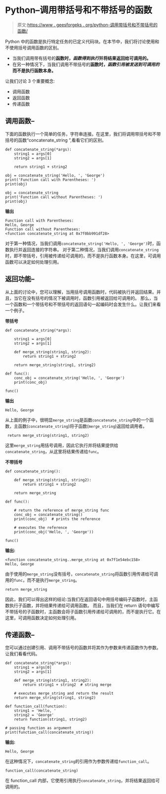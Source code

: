 # Python–调用带括号和不带括号的函数

> 原文:[https://www . geesforgeks . org/python-调用带括号和不带括号的函数/](https://www.geeksforgeeks.org/python-invoking-functions-with-and-without-parentheses/)

Python 中的函数是执行特定任务的已定义代码块。在本节中，我们将讨论使用和不使用括号调用函数的区别。

*   当我们调用带有括号的**函数时，*函数得到执行*并将结果返回给可调用的。**
*   在另一种情况下，当我们调用不带括号的**函数时，*函数引用被发送到可调用的*而不是执行函数本身。**

让我们讨论 3 个重要概念:

*   调用函数
*   返回函数
*   传递函数

## 调用函数–

下面的函数执行一个简单的任务，字符串连接。在这里，我们将调用带括号和不带括号的函数“concatenate_string ”,看看它们的区别。

```
def concatenate_string(*args):
    string1 = args[0]
    string2 = args[1]

    return string1 + string2

obj = concatenate_string('Hello, ', 'George')
print('Function call with Parentheses: ')
print(obj)

obj = concatenate_string
print('Function call without Parentheses: ')
print(obj)
```

**输出**

```
Function call with Parentheses: 
Hello, George
Function call without Parentheses:
<function concatenate_string at 0x7f0bb991df28>

```

对于第一种情况，当我们调用`concatenate_string('Hello, ', 'George')`时，函数执行并返回连接的字符串。
对于第二种情况，当我们调用`concatenate_string`时，即不带括号，引用被传递给可调用的，而不是执行函数本身。在这里，可调用函数可以决定如何处理引用。

## 返回功能–

从上面的讨论中，您可以理解，当用括号调用函数时，代码被执行并返回结果。并且，当它在没有括号的情况下被调用时，函数引用被返回给可调用的。
那么，当一个函数和一个带括号和不带括号的返回语句一起编码时会发生什么。让我们来看一个例子。

**带括号**

```
def concatenate_string(*args):

    string1 = args[0]
    string2 = args[1]

    def merge_string(string1, string2):
        return string1 + string2

    return merge_string(string1, string2)

def func():
    conc_obj = concatenate_string('Hello, ', 'George')
    print(conc_obj)

func()
```

**输出**

```
Hello, George
```

从上面的例子中，很明显`merge_string`是函数`concatenate_string`中的一个函数，主函数(`concatenate_string`)将子函数(`merge_string`)返回给调用者。

```
 return merge_string(string1, string2) 
```

这里`merge_string`用括号调用，因此它执行并将结果提供给`concatenate_string`，从这里将结果传递给`func`。

**不带括号**

```
def concatenate_string():

    def merge_string(string1, string2):
        return string1 + string2

    return merge_string

def func():

    # return the reference of merge_string func
    conc_obj = concatenate_string()
    print(conc_obj)  # prints the reference 

    # executes the reference 
    print(conc_obj('Hello, ', 'George'))  

func()
```

**输出:**

```
<function concatenate_string..merge_string at 0x7f1e54ebc158>
Hello, George

```

由于使用的`merge_string`没有括号，`concatenate_string`将函数引用传递给可调用的`func`，而不是执行`merge_string`。

```
return merge_string
```

因此，我们可以得出这样的结论:当我们在返回语句中用括号编码子函数时，主函数执行子函数，并将结果传递给可调用函数。
而且，当我们在 return 语句中编写不带括号的子函数时，主函数会将子函数引用传递给可调用的，而不是执行它。在这里，可调用函数决定如何处理引用。

## 传递函数–

您可以通过创建引用、调用不带括号的函数并将其作为参数来传递函数作为参数。让我们看看代码。

```
def concatenate_string(*args):
    string1 = args[0]
    string2 = args[1]

    def merge_string(string1, string2):
        return string1 + string2  # string merge

    # executes merge_string and return the result
    return merge_string(string1, string2)

def function_call(function):
    string1 = 'Hello, '
    string2 = 'George'
    return function(string1, string2)

# passing function as argument
print(function_call(concatenate_string))  
```

**输出:**

```
Hello, George
```

在这种情况下，`concatenate_string`的引用作为参数传递给`function_call`。

```
function_call(concatenate_string)
```

在 function_call 内部，它使用引用执行`concatenate_string`，并将结果返回给可调用的。